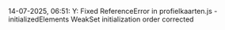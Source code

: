  14-07-2025, 06:51: 
 Y: Fixed ReferenceError in profielkaarten.js - initializedElements WeakSet initialization order corrected